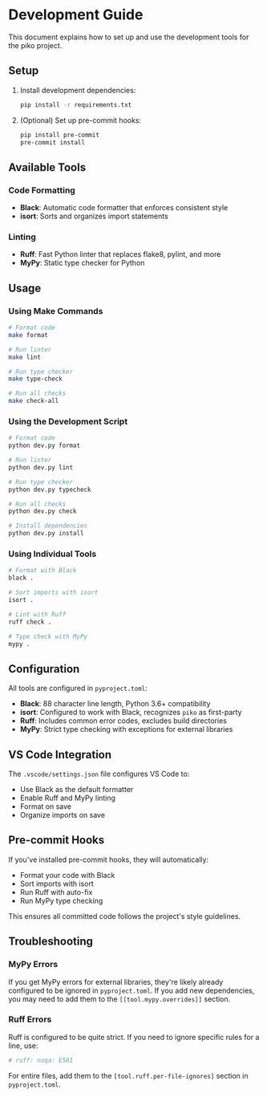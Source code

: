 # Development Guide

This document explains how to set up and use the development tools for the piko project.

## Setup

1. Install development dependencies:
   ```bash
   pip install -r requirements.txt
   ```

2. (Optional) Set up pre-commit hooks:
   ```bash
   pip install pre-commit
   pre-commit install
   ```

## Available Tools

### Code Formatting

- **Black**: Automatic code formatter that enforces consistent style
- **isort**: Sorts and organizes import statements

### Linting

- **Ruff**: Fast Python linter that replaces flake8, pylint, and more
- **MyPy**: Static type checker for Python

## Usage

### Using Make Commands

```bash
# Format code
make format

# Run linter
make lint

# Run type checker
make type-check

# Run all checks
make check-all
```

### Using the Development Script

```bash
# Format code
python dev.py format

# Run linter
python dev.py lint

# Run type checker
python dev.py typecheck

# Run all checks
python dev.py check

# Install dependencies
python dev.py install
```

### Using Individual Tools

```bash
# Format with Black
black .

# Sort imports with isort
isort .

# Lint with Ruff
ruff check .

# Type check with MyPy
mypy .
```

## Configuration

All tools are configured in `pyproject.toml`:

- **Black**: 88 character line length, Python 3.6+ compatibility
- **isort**: Configured to work with Black, recognizes `piko` as first-party
- **Ruff**: Includes common error codes, excludes build directories
- **MyPy**: Strict type checking with exceptions for external libraries

## VS Code Integration

The `.vscode/settings.json` file configures VS Code to:
- Use Black as the default formatter
- Enable Ruff and MyPy linting
- Format on save
- Organize imports on save

## Pre-commit Hooks

If you've installed pre-commit hooks, they will automatically:
- Format your code with Black
- Sort imports with isort
- Run Ruff with auto-fix
- Run MyPy type checking

This ensures all committed code follows the project's style guidelines.

## Troubleshooting

### MyPy Errors

If you get MyPy errors for external libraries, they're likely already configured to be ignored in `pyproject.toml`. If you add new dependencies, you may need to add them to the `[[tool.mypy.overrides]]` section.

### Ruff Errors

Ruff is configured to be quite strict. If you need to ignore specific rules for a line, use:
```python
# ruff: noqa: E501
```

For entire files, add them to the `[tool.ruff.per-file-ignores]` section in `pyproject.toml`. 